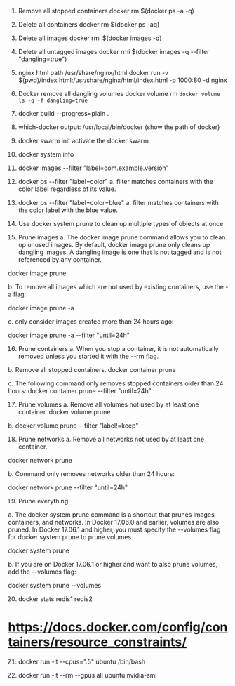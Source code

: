 1. Remove all stopped containers
docker rm $(docker ps -a -q)

2. Delete all containers
docker rm $(docker ps -aq)

3. Delete all images
docker rmi $(docker images -q)

4. Delete all untagged images
docker rmi $(docker images -q --filter "dangling=true")

5. nginx html path 
/usr/share/nginx/html
docker run -v $(pwd)/index.html:/usr/share/nginx/html/index.html -p 1000:80 -d nginx

6. Docker remove all dangling volumes
docker volume rm `docker volume ls -q -f dangling=true`

7. docker build --progress=plain .

8. which-docker
output: /usr/local/bin/docker (show the path of docker)

9. docker swarm init 
activate the docker swarm

10. docker system info

11. docker images --filter "label=com.example.version"

12. docker ps --filter "label=color"
a. filter matches containers with the color label regardless of its value.

13. docker ps --filter "label=color=blue"
a. filter matches containers with the color label with the blue value.

14.  Use docker system prune to clean up multiple types of objects at once.

15. Prune images
a. The docker image prune command allows you to clean up unused images. By default, docker image prune only cleans up dangling images. A dangling image is one that is not tagged and is not referenced by any container.

docker image prune

b. To remove all images which are not used by existing containers, use the -a flag:

docker image prune -a

c. only consider images created more than 24 hours ago:

docker image prune -a --filter "until=24h"

16. Prune containers
a. When you stop a container, it is not automatically removed unless you started it with the --rm flag.

b. Remove all stopped containers.
docker container prune

c.  The following command only removes stopped containers older than 24 hours:
docker container prune --filter "until=24h"

17. Prune volumes
a. Remove all volumes not used by at least one container.
docker volume prune

b. docker volume prune --filter "label!=keep"

18. Prune networks
a. Remove all networks not used by at least one container.

docker network prune

b. Command only removes networks older than 24 hours:

docker network prune --filter "until=24h"

19. Prune everything

a. The docker system prune command is a shortcut that prunes images, containers, and networks. In Docker 17.06.0 and earlier, volumes are also pruned. In Docker 17.06.1 and higher, you must specify the --volumes flag for docker system prune to prune volumes.

docker system prune

b. If you are on Docker 17.06.1 or higher and want to also prune volumes, add the --volumes flag:

docker system prune --volumes

20. docker stats redis1 redis2

# https://docs.docker.com/config/containers/resource_constraints/
21. docker run -it --cpus=".5" ubuntu /bin/bash

22. docker run -it --rm --gpus all ubuntu nvidia-smi





